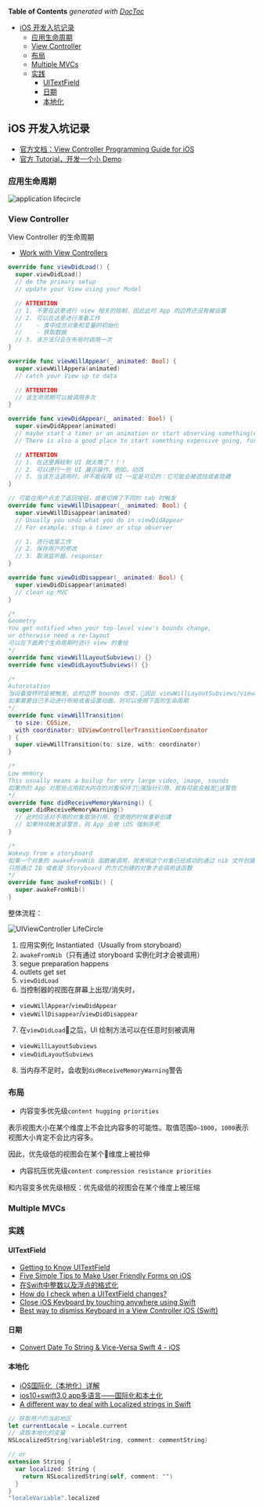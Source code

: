 <!-- START doctoc generated TOC please keep comment here to allow auto update -->
<!-- DON'T EDIT THIS SECTION, INSTEAD RE-RUN doctoc TO UPDATE -->
**Table of Contents**  *generated with [DocToc](https://github.com/thlorenz/doctoc)*

- [iOS 开发入坑记录](#ios-%E5%BC%80%E5%8F%91%E5%85%A5%E5%9D%91%E8%AE%B0%E5%BD%95)
  - [应用生命周期](#%E5%BA%94%E7%94%A8%E7%94%9F%E5%91%BD%E5%91%A8%E6%9C%9F)
  - [View Controller](#view-controller)
  - [布局](#%E5%B8%83%E5%B1%80)
  - [Multiple MVCs](#multiple-mvcs)
  - [实践](#%E5%AE%9E%E8%B7%B5)
    - [UITextField](#uitextfield)
    - [日期](#%E6%97%A5%E6%9C%9F)
    - [本地化](#%E6%9C%AC%E5%9C%B0%E5%8C%96)

<!-- END doctoc generated TOC please keep comment here to allow auto update -->

## iOS 开发入坑记录

- [官方文档：View Controller Programming Guide for iOS](https://developer.apple.com/library/content/featuredarticles/ViewControllerPGforiPhoneOS/index.html#//apple_ref/doc/uid/TP40007457-CH2-SW1)
- [官方 Tutorial，开发一个小 Demo](https://developer.apple.com/library/content/referencelibrary/GettingStarted/DevelopiOSAppsSwift/index.html#//apple_ref/doc/uid/TP40015214-CH2-SW1)

### 应用生命周期

![application lifecircle](../../image/iOS/lifecircle.png)

### View Controller

View Controller 的生命周期

- [Work with View Controllers](https://developer.apple.com/library/content/referencelibrary/GettingStarted/DevelopiOSAppsSwift/WorkWithViewControllers.html)

```Swift
override func viewDidLoad() {
  super.viewDidLoad()
  // do the primary setup
  // update your View using your Model

  // ATTENTION
  // 1. 不要在这里进行 view 相关的绘制，因此此时 App 的边界还没有被设置
  // 2. 可以在这里进行准备工作
  //    - 类中成员对象和变量的初始化
  //    - 获取数据
  // 3. 该方法只会在布局时调用一次
}

override func viewWillAppear(_ animated: Bool) {
  super.viewWillAppera(animated)
  // catch your View up to data

  // ATTENTION
  // 该生命周期可以被调用多次
}

override func viewDidAppear(_ animated: Bool) {
  super.viewDidAppear(animated)
  // maybe start a timer or an animation or start observing something(e.g. GPS position)
  // There is also a good place to start something expensive going, for example, network fetching

  // ATTENTION
  // 1. 在这里再绘制 UI 就太晚了！！！
  // 2. 可以进行一些 UI 展示操作，例如，动效
  // 3. 当该方法调用时，并不能保障 UI 一定是可见的：它可能会被遮挡或者隐藏
}

// 可能在用户点击了返回按钮，或者切换了不同的 tab 时触发
override func viewWillDisappear(_ animated: Bool) {
  super.viewWillDisappear(animated)
  // Usually you undo what you do in viewDidAppear
  // For example: stop a timer or stop observer

  // 1. 进行收尾工作
  // 2. 保存用户的修改
  // 3. 取消监听器、responser
}

override func viewDidDisappear(_ animated: Bool) {
  super.viewDidDisappear(animated)
  // clean up MVC
}

/*
Geometry
You get notified when your top-level view's bounds change,
or otherwise need a re-layout
可以在下面两个生命周期时进行 view 的重绘
*/
override func viewWillLayoutSubviews() {}
override func viewDidLayoutSubviews() {}

/*
Autorotation
当设备旋转时会被触发。此时边界 bounds 改变，因此 viewWillLayoutSubviews/viewDidLayoutSubviews 也会被触发
如果需要自己手动进行布局或者设置动画，则可以使用下面的生命周期
*/
override func viewWillTransition(
  to size: CGSize,
  with coordinator: UIViewControllerTransitionCoordinator
) {
  super.viewWillTransition(to: size, with: coordinator)
}

/*
Low memory
This usually means a builup for very large video, image, sounds
如果你的 App 对那些占用较大内存的对象保持了强指针引用，就有可能会触发该警告
*/
override func didReceiveMemoryWarning() {
  super.didReceiveMemoryWarning()
  // 此时应该对不用的对象取消引用，在使用的时候重新创建
  // 如果持续触发该警告，则 App 会被 iOS 强制杀死
}

/*
Wakeup from a storyboard
如果一个对象的 awakeFromNib 函数被调用，就表明这个对象已经成功的通过 nib 文件创建
只用通过 IB 或者是 Storyboard 的方式创建的对象才会调用该函数
*/
override func awakeFromNib() {
  super.awakeFromNib()
}
```

整体流程：

![UIViewController LifeCircle](../../image/iOS/uilifecircle.png)

1. 应用实例化 Instantiated（Usually from storyboard）
2. `awakeFromNib`（只有通过 storyboard 实例化时才会被调用）
3. segue preparation happens
4. outlets get set
5. `viewDidLoad`
6. 当控制器的视图在屏幕上出现/消失时，
  - `viewWillAppear`/`viewDidAppear`
  - `viewWillDisappear`/`viewDidDisappear`
7. 在`viewDidLoad`之后，UI 绘制方法可以在任意时刻被调用
 - `viewWillLayoutSubviews`
 - `viewDidLayoutSubviews`
8. 当内存不足时，会收到`didReceiveMemoryWarning`警告

### 布局

- 内容变多优先级`content hugging priorities`

表示视图大小在某个维度上不会比内容多的可能性。取值范围`0~1000`，`1000`表示视图大小肯定不会比内容多。

因此，优先级低的视图会在某个维度上被拉伸

- 内容抗压优先级`content compression resistance priorities`

和内容变多优先级相反：优先级低的视图会在某个维度上被压缩

### Multiple MVCs

### 实践

#### UITextField

- [Getting to Know UITextField](https://grokswift.com/uitextfield/)
- [Five Simple Tips to Make User Friendly Forms on iOS](https://cocoacasts.com/five-simple-tips-to-make-user-friendly-forms-on-ios)
- [在Swift中整数以及浮点的格式化](http://www.cnblogs.com/sandal1980/p/3844307.html)
- [How do I check when a UITextField changes?](http://ioscake.com/how-do-i-check-when-a-uitextfield-changes.html)
- [Close iOS Keyboard by touching anywhere using Swift](https://stackoverflow.com/questions/24126678/close-ios-keyboard-by-touching-anywhere-using-swift)
- [Best way to dismiss Keyboard in a View Controller iOS (Swift)](https://medium.com/@KaushElsewhere/how-to-dismiss-keyboard-in-a-view-controller-of-ios-3b1bfe973ad1)

#### 日期

- [Convert Date To String & Vice-Versa Swift 4 - iOS](http://iosrevisited.blogspot.hk/2017/10/convert-date-string-swift4.html)

#### 本地化

- [iOS国际化（本地化）详解](http://www.bijishequ.com/detail/378783)
- [ios10+swift3.0 app多语言——国际化和本土化](https://www.jianshu.com/p/b13945381795)
- [A different way to deal with Localized strings in Swift](https://medium.com/@dcordero/a-different-way-to-deal-with-localized-strings-in-swift-3ea0da4cd143)

```Swift
// 获取用户的当前地区
let currentLocale = Locale.current
// 读取本地化的变量
NSLocalizedString(variableString, comment: commentString)

// or
extension String {
  var localized: String {
    return NSLocalizedString(self, comment: "")
  }
}
"localeVariable".localized
```
